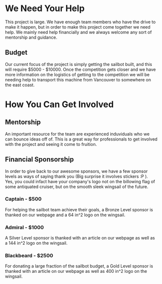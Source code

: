 # We Need Your Help

This project is large. We have enough team members who have the drive to make it
happen, but in order to make this project come together we need help. We mainly
need help financially and we always welcome any sort of mentorship and guidance.

## Budget

Our current focus of the project is simply getting the sailbot built, and this
will require $5000 - $10000. Once the competition gets closer and we have more
information on the logistics of getting to the competition we will be needing
help to transport this machine from Vancouver to somewhere on the east coast.

# How You Can Get Involved

## Mentorship

An important resource for the team are experienced induviduals who we can bounce
ideas off of. This is a great way for professionals to get involved with the
project and seeing it come to fruition.

## Financial Sponsorship

In order to give back to our awesome sponsors, we have a few sponsor levels as
ways of saying thank you (Big surprise it involves stickers :P ). Yes, you could
infact have your company's logo not on the billowing flag of some antiquated
cruiser, but on the smooth sleek wingsail of the future.

### Captain - $500

For helping the sailbot team achieve their goals, a Bronze Level sponsor is
thanked on our webpage and a 64 in^2 logo on the wingsail.

### Admiral - $1000

A Silver Level sponsor is thanked with an article on our webpage as well as
a 144 in^2 logo on the wingsail.

### Blackbeard - $2500

For donating a large fraction of the sailbot budget, a Gold Level sponsor is
thanked with an article on our webpage as well as 400 in^2 logo on the wingsail.

